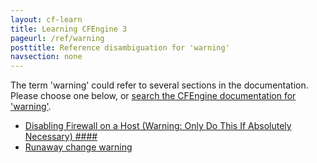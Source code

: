 ```yaml
---
layout: cf-learn
title: Learning CFEngine 3
pageurl: /ref/warning
posttitle: Reference disambiguation for 'warning'
navsection: none
---
```


The term 'warning' could refer to several sections in the documentation. Please choose one below, or
[search the CFEngine documentation for 'warning'](http://docs.cfengine.com/latest/search.html?q=warning).

- [Disabling Firewall on a Host (Warning: Only Do This If Absolutely Necessary) \#\#\#\#](http://docs.cfengine.com/latest/guide-installation-and-configuration-general-installation-installation-enterprise-free-aws-rhel.html#disabling-firewall-on-a-host-warning-only-do-this-if-absolutely-necessary-####)
- [Runaway change warning](http://docs.cfengine.com/latest/guide-language-concepts-pattern-matching-and-referencing.html#runaway-change-warning)
